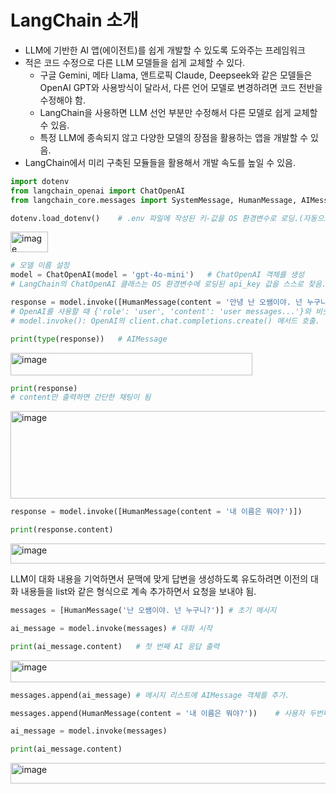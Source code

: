# LangChain 소개

- LLM에 기반한 AI 앱(에이전트)를 쉽게 개발할 수 있도록 도와주는 프레임워크
- 적은 코드 수정으로 다른 LLM 모델들을 쉽게 교체할 수 있다.
    - 구글 Gemini, 메타 Llama, 앤트로픽 Claude, Deepseek와 같은 모델들은 OpenAI GPT와 사용방식이 달라서, 다른 언어 모델로 변경하려면 코드 전반을 수정해야 함.
    - LangChain을 사용하면 LLM 선언 부분만 수정해서 다른 모델로 쉽게 교체할 수 있음.
    - 특정 LLM에 종속되지 않고 다양한 모델의 장점을 활용하는 앱을 개발할 수 있음.
- LangChain에서 미리 구축된 모듈들을 활용해서 개발 속도를 높일 수 있음.


```python
import dotenv
from langchain_openai import ChatOpenAI
from langchain_core.messages import SystemMessage, HumanMessage, AIMessage
```
```python
dotenv.load_dotenv()    # .env 파일에 작성된 키-값을 OS 환경변수로 로딩.(자동으로 api를 읽음)
```
<img width="60" height="33" alt="image" src="https://github.com/user-attachments/assets/0f1c730f-ccbf-4066-af7e-c85a4a9b92d3" />

```python
# 모델 이름 설정
model = ChatOpenAI(model = 'gpt-4o-mini')   # ChatOpenAI 객체를 생성
# LangChain의 ChatOpenAI 클래스는 OS 환경변수에 로딩된 api_key 값을 스스로 찾음.
```
```python
response = model.invoke([HumanMessage(content = '안녕 난 오쌤이야. 넌 누구니?')])
# OpenAI를 사용할 때 {'role': 'user', 'content': 'user messages...'}와 비숫.
# model.invoke(): OpenAI의 client.chat.completions.create() 메서드 호출.
```
```python
print(type(response))   # AIMessage
```
<img width="387" height="36" alt="image" src="https://github.com/user-attachments/assets/a78ccd21-02d1-4f75-a78e-cc41abd81bc7" />

```python
print(response)
# content만 출력하면 간단한 채팅이 됨
```
<img width="1480" height="140" alt="image" src="https://github.com/user-attachments/assets/0d0e7932-20d3-4326-94eb-d0e599ed93b1" />

```python
response = model.invoke([HumanMessage(content = '내 이름은 뭐야?')])
```
```python
print(response.content)
```
<img width="778" height="32" alt="image" src="https://github.com/user-attachments/assets/f91b85d0-8f40-4e1d-a9c3-d2c371479add" />


LLM이 대화 내용을 기억하면서 문맥에 맞게 답변을 생성하도록 유도하려면 이전의 대화 내용들을 list와 같은 형식으로 계속 추가하면서 요청을 보내야 됨.



```python
messages = [HumanMessage('난 오쌤이야. 넌 누구니?')] # 초기 메시지
```
```python
ai_message = model.invoke(messages) # 대화 시작
```
```python
print(ai_message.content)   # 첫 번째 AI 응답 출력
```
<img width="927" height="35" alt="image" src="https://github.com/user-attachments/assets/7720922b-a43f-46cd-8f2e-08512bb5eed0" />

```python
messages.append(ai_message) # 메시지 리스트에 AIMessage 객체를 추가.
```
```python
messages.append(HumanMessage(content = '내 이름은 뭐야?'))    # 사용자 두번째 질문
```
```python
ai_message = model.invoke(messages)
```
```python
print(ai_message.content)
```
<img width="634" height="33" alt="image" src="https://github.com/user-attachments/assets/e81a740a-7e9c-406f-9009-d6ff80c11ca4" />

